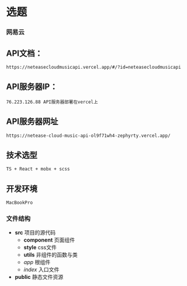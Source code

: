 # 选题
### 网易云

## API文档：
	https://neteasecloudmusicapi.vercel.app/#/?id=neteasecloudmusicapi

## API服务器IP：
	76.223.126.88 API服务器部署在vercel上

## API服务器网址
	https://netease-cloud-music-api-ol9f71wh4-zephyrty.vercel.app/

## 技术选型
	TS + React + mobx + scss


## 开发环境
	MacBookPro
	
### 文件结构
- **src** 项目的源代码
	- **component** 页面组件
	- **style** css文件
	- **utils** 非组件的函数与类
	- *app* 根组件
	- *index* 入口文件
- **public** 静态文件资源
